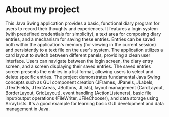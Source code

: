# About my project 
This Java Swing application provides a basic, functional diary program for users to record their thoughts and experiences.  It features a login system (with predefined credentials for simplicity), a text area for composing diary entries, and a mechanism for saving these entries.  Entries can be saved both within the application's memory (for viewing in the current session) and persistently to a text file on the user's system.  The application utilizes a card layout to switch between different panels, providing a clean user interface.  Users can navigate between the login screen, the diary entry screen, and a screen displaying their saved entries.  The saved entries screen presents the entries in a list format, allowing users to select and delete specific entries.  The project demonstrates fundamental Java Swing concepts such as GUI component creation (JFrames, JPanels, JLabels, JTextFields, JTextAreas, JButtons, JLists), layout management (CardLayout, BorderLayout, GridLayout), event handling (ActionListeners), basic file input/output operations (FileWriter, JFileChooser), and data storage using ArrayLists.  It's a good example for learning basic GUI development and data management in Java.
